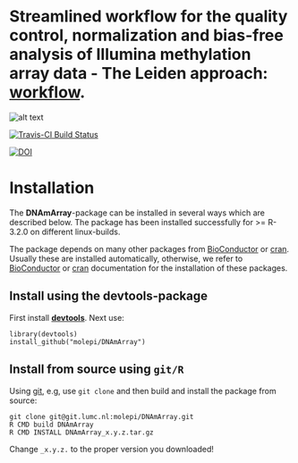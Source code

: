 # Streamlined workflow for the quality control, normalization and bias-free analysis of Illumina methylation array data - The Leiden approach: [workflow](https://molepi.github.io/DNAmArray_workflow/). #


![alt text](http://www.molepi.nl/images/logo.png)
	  
[![Travis-CI Build Status](https://travis-ci.org/molepi/DNAmArray.svg?branch=master)](https://travis-ci.org/molepi/DNAmArray)
	     
[![DOI](https://zenodo.org/badge/DOI/10.5281/zenodo.158908.svg)](https://doi.org/10.5281/zenodo.158908)


# Installation #

The **DNAmArray**-package can be installed in several
ways which are described below. The package has been installed
successfully for >= R-3.2.0 on different linux-builds.

The package depends on many other packages from
[BioConductor](https://www.bioconductor.org) or
[cran](https://cran.r-project.org/). Usually these are installed
automatically, otherwise, we refer to
[BioConductor](https://www.bioconductor.org/install/) or
[cran](https://cran.r-project.org/doc/manuals/r-release/R-admin.html#Installing-packages)
documentation for the installation of these packages.

## Install using the **devtools**-package ##

First install [**devtools**](https://github.com/hadley/devtools). Next
use:

```{r devtools, eval=FALSE}
library(devtools)
install_github("molepi/DNAmArray")
```

## Install from source using `git/R` ##

Using [git](https://git-scm.com/), e.g, use `git clone` and then build
and install the package from source:

```{r git, engine='bash', eval=FALSE}
git clone git@git.lumc.nl:molepi/DNAmArray.git
R CMD build DNAmArray
R CMD INSTALL DNAmArray_x.y.z.tar.gz
```
Change `_x.y.z.` to the proper version you downloaded!
    
